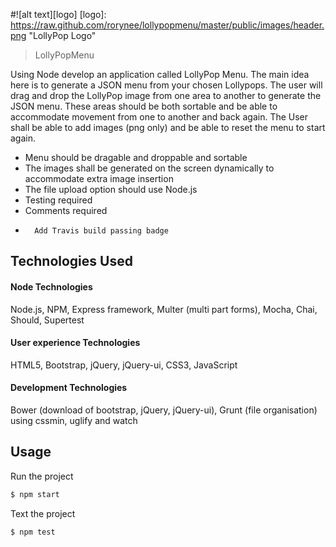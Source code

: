 #![alt text][logo]
[logo]: https://raw.github.com/rorynee/lollypopmenu/master/public/images/header.png  "LollyPop Logo"

>LollyPopMenu

Using Node develop an application called LollyPop Menu. The main idea here is to generate a JSON menu from your chosen Lollypops. The user will drag and drop the LollyPop image from one area to another to generate the JSON menu. These areas should be both sortable and be able to accommodate movement from one to another and back again. The User shall be able to add images (png only) and be able to reset the menu to start again.   

-	Menu should be dragable and droppable and sortable 
-	The images shall be generated on the screen dynamically to accommodate extra image insertion
-	The file upload option should use Node.js
-	Testing required
-	Comments required
-       Add Travis build passing badge

## Technologies Used

#### Node Technologies
Node.js, NPM, Express framework, Multer (multi part forms), Mocha, Chai, Should, Supertest

#### User experience Technologies 
HTML5, Bootstrap, jQuery, jQuery-ui, CSS3, JavaScript

#### Development Technologies
Bower (download of bootstrap, jQuery, jQuery-ui), Grunt (file organisation) using cssmin, uglify and watch 

## Usage

Run the project
```sh
$ npm start
```
Text the project
```sh
$ npm test
```
